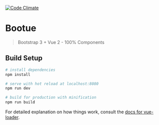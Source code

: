 [![Code Climate](https://codeclimate.com/github/codeclimate/codeclimate/badges/gpa.svg)](https://codeclimate.com/github/maestro-server/bootue)

# Bootue

> Bootstrap 3 + Vue 2 - 100% Components

## Build Setup

``` bash
# install dependencies
npm install

# serve with hot reload at localhost:8080
npm run dev

# build for production with minification
npm run build
```

For detailed explanation on how things work, consult the [docs for vue-loader](http://vuejs.github.io/vue-loader).
